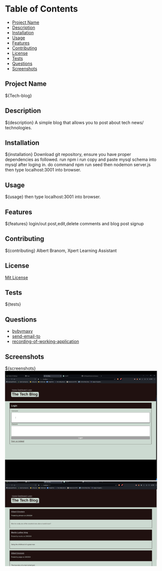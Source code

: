 # Table of Contents
- [Project Name](#project-name)
- [Description](#description)
- [Installation](#installation)
- [Usage](#usage)
- [Features](#features)
- [Contributing](#contributing)
- [License](#license)
- [Tests](#tests)
- [Questions](#questions)
- [Screenshots](#screenshots)

## Project Name
${Tech-blog}

## Description
${description}
A simple blog that allows you to post about tech news/ technologies.

## Installation
${installation}
Download git repository, ensure you have proper dependencies as followed.
run npm i
run copy and paste mysql schema into mysql after loging in.
do command npm run seed
then nodemon server.js 
then type localhost:3001 into browser.

## Usage
${usage}
then type localhost:3001 into browser.


## Features
${features}
login/out
post,edit,delete comments and blog post
signup

## Contributing
${contributing}
Albert Branom, Xpert Learning Assistant

## License
[Mit License](https://choosealicense.com/licenses/mit/#)

## Tests
${tests}

## Questions
- [bybymaxy](https://github.com/bybymaxy/Tech-blog)
- [send-email-to](mailto:bybymaxy@gmail.com)
- [recording-of-working-application]()

## Screenshots
${screenshots}
![screenshot1](./assets/Screenshot%20(47).png)
![screenshot2](./assets/Screenshot%20(48).png)
